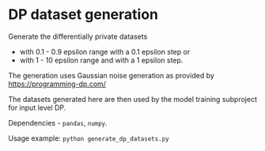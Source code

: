 # DP dataset generation

Generate the differentially private datasets 
 - with 0.1 - 0.9 epsilon range with a 0.1 epsilon step or 
 - with 1 - 10 epsilon range and with a 1 epsilon step.

The generation uses Gaussian noise generation as provided by https://programming-dp.com/

The datasets generated here are then used by the model training subproject for input level DP.

Dependencies - `pandas`, `numpy`.

Usage example: `python generate_dp_datasets.py`